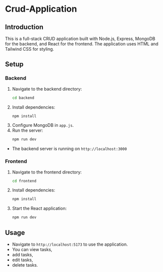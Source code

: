 # Crud-Application

## Introduction

This is a full-stack CRUD application built with Node.js, Express, MongoDB for the backend, and React for the frontend. The application uses HTML and Tailwind CSS for styling.

## Setup

### Backend

1. Navigate to the backend directory:
   ```bash
   cd backend
   ```
2. Install dependencies:
   ```bash
   npm install
   ```
3. Configure MongoDB in `app.js`.
4. Run the server:
   ```bash
   npm run dev
   ```

- The backend server is running on `http://localhost:3000`

### Frontend

1. Navigate to the frontend directory:
   ```bash
   cd frontend
   ```
2. Install dependencies:
   ```bash
   npm install
   ```
3. Start the React application:
   ```bash
   npm run dev
   ```

## Usage

- Navigate to `http://localhost:5173` to use the application.
- You can view tasks,
- add tasks,
- edit tasks,
- delete tasks.
